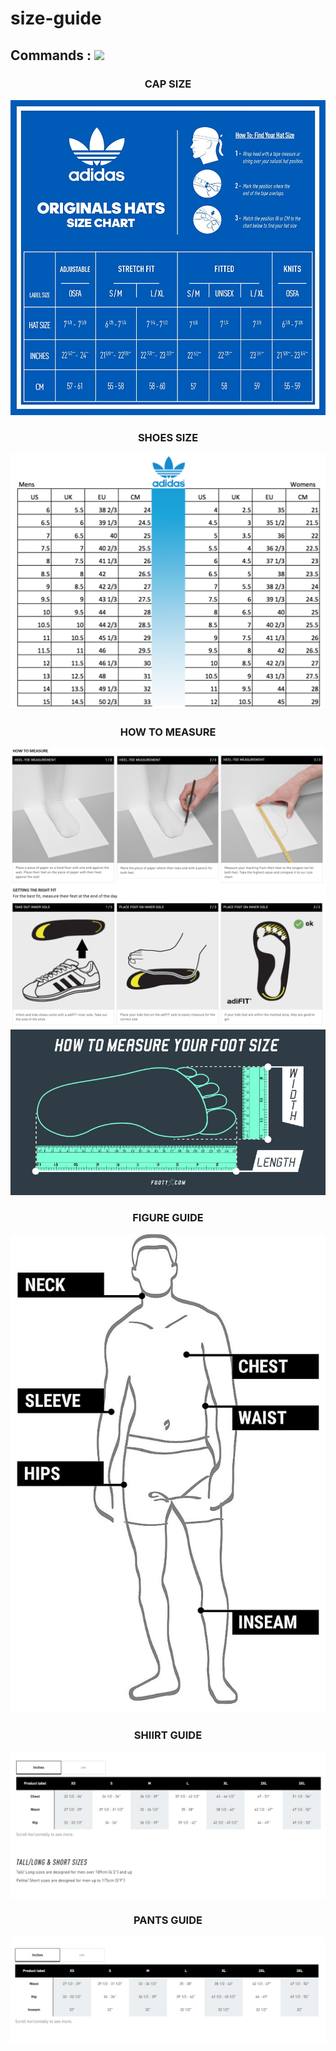 # size-guide

## Commands : <img src="https://img.shields.io/static/v1?style=for-the-badge&logo=powershell&label=Shell&message=Bash%20Script&color=lightgray">

<h3 align="center">CAP SIZE</h3>
<p align="center">
<img src="https://raw.githubusercontent.com/kedairare/size-guide/main/size-cap.jpg">
   </p>
<p align="center">


<h3 align="center">SHOES SIZE</h3>
<p align="center">
<img src="https://raw.githubusercontent.com/kedairare/size-guide/main/KASUT.png">
   </p>
<p align="center">



<h3 align="center">HOW TO MEASURE</h3>
<p align="center">
<img src="https://raw.githubusercontent.com/kedairare/size-guide/main/Adidas-Kids-Footwear-2.png">
<img src="https://raw.githubusercontent.com/kedairare/size-guide/main/footchart2800x420px.jpg">
   </p>
<p align="center">


<h3 align="center">FIGURE GUIDE</h3>
<p align="center">
<img src="https://raw.githubusercontent.com/kedairare/size-guide/main/Chart-Figure.jpg">
   </p>
<p align="center">


<h3 align="center">SHIIRT GUIDE</h3>
<p align="center">
<img src="https://raw.githubusercontent.com/kedairare/size-guide/main/shirt-guide.png">
   </p>
<p align="center">



<h3 align="center">PANTS GUIDE</h3>
<p align="center">
<img src="https://raw.githubusercontent.com/kedairare/size-guide/main/PANTS-GUIDE.png">
   </p>
<p align="center">



